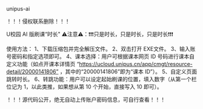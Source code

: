 unipus-ai

！！！侵权联系删除！！！

U校园 AI 版刷课“时长"
⚠️注意⚠️：❗️❗️❗️只是时长，只是时长，只是时长❗️❗️❗️

使用方法：
1、下载压缩包并完全解压文件。
2、双击打开 EXE文件。
3、输入账号密码和指定选项即可。
4、课本选择：用户可根据课本网页 ID 号码进行课本自定义功能（如点开课本详情页 “https://ucloud.unipus.cn/app/cmgt/resource-detail/20000141806” ，其中的“20000141806”即为“课本 ID”）。
5、自定义页面跳转时长。
6、转跳功能：用户可以设定起始刷课的位置，填入数字（从第一个栏位记为 1，以此类推，如果想从第 10 个开始，直接写入 10 即可）。

！！！源代码公开，绝无自动上传账户密码信息，可自行查看！！！
